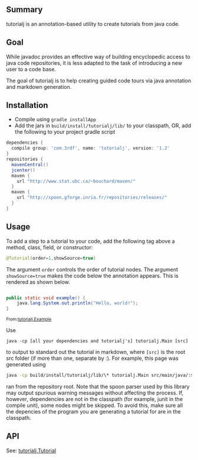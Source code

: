 Summary
-------

tutorialj is an annotation-based utility to create tutorials from java code.

Goal
----

While javadoc provides an effective way of building encyclopedic access to 
java code repositories, it is less adapted to the task of introducing a new user to a 
code base.

The goal of tutorialj is to help creating guided code tours via
java annotation and markdown generation. 

Installation
------------

- Compile using ``gradle installApp``
- Add the jars in  ``build/install/tutorialj/lib/`` to your classpath, OR, add
the following to your project gradle script 

```groovy
dependencies {
  compile group: 'com.3rdf', name: 'tutorialj', version: '1.2'
}
repositories {
  mavenCentral()
  jcenter()
  maven {
    url "http://www.stat.ubc.ca/~bouchard/maven/"
  }
  maven {
    url "http://spoon.gforge.inria.fr/repositories/releases/"
  }
}
```




Usage
-----

To add a step to a tutorial to your code, add the following tag above a 
method, class, field, or constructor:
```java
@Tutorial(order=1,showSource=true)
```

The argument ``order`` controls the order of tutorial nodes. The argument 
``showSource=true`` makes the code below the annotation 
appears. This is rendered as shown below.


```java

public static void example() {
    java.lang.System.out.println("Hello, world!");
}
```
<sub>From:[tutorialj.Example](src/test/java//tutorialj/Example.java)</sub>

Use 
```
java -cp [all your dependencies and tutorialj's] tutorialj.Main [src]
``` 
to output to standard out the tutorial in markdown,
where ``[src]`` is the root src folder (if more than one, separate by :). For example, this page was 
generated using
```bash
java -cp build/install/tutorialj/lib/\* tutorialj.Main src/main/java/:src/test/java/ > README.md 
```
ran from the repository root. Note that the spoon parser used by this 
library may output spurious warning messages without affecting the 
process. If, however, dependencies are not in the classpath (for example,
junit in the compile unit), some nodes might be skipped. To avoid this,
make sure all the depencies of the program you are generating a tutorial
for are in the classpath.



API
---


See: [tutorialj.Tutorial](src/main/java//tutorialj/Tutorial.java)

